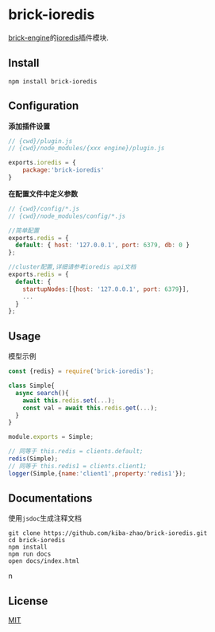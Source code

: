 # brick-ioredis #
[brick-engine](https://github.com/kiba-zhao/brick-engine)的[ioredis](https://github.com/luin/ioredis#readme)插件模块.

## Install ##

``` shell
npm install brick-ioredis
```

## Configuration ##

**添加插件设置**

``` javascript
// {cwd}/plugin.js
// {cwd}/node_modules/{xxx engine}/plugin.js

exports.ioredis = {
    package:'brick-ioredis'
}
```

**在配置文件中定义参数**

``` javascript
// {cwd}/config/*.js
// {cwd}/node_modules/config/*.js

//简单配置
exports.redis = {
  default: { host: '127.0.0.1', port: 6379, db: 0 }
};

//cluster配置,详细请参考ioredis api文档
exports.redis = {
  default: { 
    startupNodes:[{host: '127.0.0.1', port: 6379}],
    ...
  }
};
```

## Usage ##
模型示例

``` javascript
const {redis} = require('brick-ioredis');

class Simple{
  async search(){
    await this.redis.set(...);
    const val = await this.redis.get(...);
  }
}

module.exports = Simple;

// 同等于 this.redis = clients.default;
redis(Simple);
// 同等于 this.redis1 = clients.client1;
logger(Simple,{name:'client1',property:'redis1'});

```

## Documentations ##
使用`jsdoc`生成注释文档

``` shell
git clone https://github.com/kiba-zhao/brick-ioredis.git
cd brick-ioredis
npm install
npm run docs
open docs/index.html
```
n
## License ##
[MIT](LICENSE)

